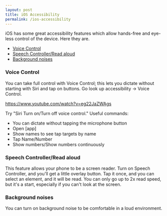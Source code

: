 ```yaml
---
layout: post
title: iOS Accessibility
permalink: /ios-accessibility
---
```


iOS has some great accessibility features which allow hands-free and eye-less control of the device. Here they are.

<!-- prettier-ignore-start -->
<!-- vim-markdown-toc GFM -->

- [Voice Control](#voice-control)
- [Speech Controller/Read aloud](#speech-controllerread-aloud)
- [Background noises](#background-noises)

<!-- vim-markdown-toc -->
<!-- prettier-ignore-end -->

### Voice Control

You can take full control with Voice Control; this lets you dictate without starting with Siri and tap on buttons. Go look up accessibility -> Voice Control.

<https://www.youtube.com/watch?v=eg22JaZWAgs>

Try "Siri Turn on/Turn off voice control." Useful commands:

- You can dictate without tapping the microphone button
- Open [app]
- Show names to see tap targets by name
- Tap Name/Number
- Show numbers/Show numbers continuously

### Speech Controller/Read aloud

This feature allows your phone to be a screen reader. Turn on Speech Controller, and you'll get a little overlay button. Tap it once, and you can select an element, and it will be read. You can only go up to 2x read speed, but it's a start, especially if you can't look at the screen.

### Background noises

You can turn on background noise to be comfortable in a loud environment.
